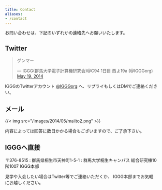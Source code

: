 ```yaml
---
title: Contact
aliases:
- /contact
---
```


お問い合わせは、下記のいずれかの連絡先へお願いいたします。

## Twitter

<blockquote class="twitter-tweet"><p lang="ja" dir="ltr">グンマー</p>&mdash; IGGG(群馬大学電子計算機研究会)@C94 1日目 西よ19a (@IGGGorg) <a href="https://twitter.com/IGGGorg/status/468279953918681088?ref_src=twsrc%5Etfw">May 19, 2014</a></blockquote> <script async src="https://platform.twitter.com/widgets.js" charset="utf-8"></script>

IGGGのTwitterアカウント [@IGGGorg](https://twitter.com/IGGGorg "IGGGorg") へ、リプライもしくはDMでご連絡ください。

## メール

{{< img src="/images/2014/05/mailto2.png" >}}

内容によっては回答に数日かかる場合もございますので、ご了承下さい。

## IGGGへ直接

〒376-8515
: 群馬県桐生市天神町1-5-1
: 群馬大学桐生キャンパス 総合研究棟10階1007 IGGG本部

見学や入会したい場合はTwitter等でご連絡いただくか、 IGGG本部までお気軽にお越しください。
